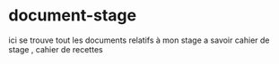 # document-stage
ici se trouve tout les documents relatifs à mon stage a savoir cahier de stage , cahier de recettes 
